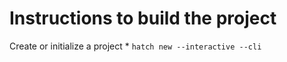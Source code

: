 # Instructions to build the project

Create or initialize a project
    * `hatch new --interactive --cli`
